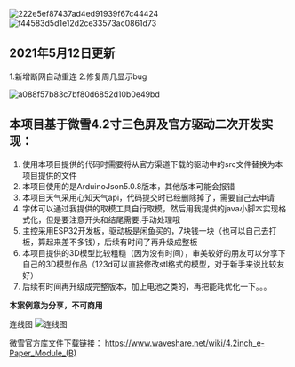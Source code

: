 ![222e5ef87437ad4ed91939f67c44424](https://user-images.githubusercontent.com/32239713/115990223-a1cb7180-a5f4-11eb-99aa-4650fc3ebf7b.jpg)
![f44583d5d1e12d2ce33573ac0861d73](https://user-images.githubusercontent.com/32239713/115990228-a6902580-a5f4-11eb-9d27-a06a9c927a12.jpg)



## 2021年5月12日更新

1.新增断网自动重连
2.修复周几显示bug

![a088f57b83c7bf80d6852d10b0e49bd](https://user-images.githubusercontent.com/32239713/117945010-78268000-b340-11eb-9efb-b1a03a371a5f.jpg)

## 本项目基于微雪4.2寸三色屏及官方驱动二次开发实现：

1. 使用本项目提供的代码时需要将从官方渠道下载的驱动中的src文件替换为本项目提供的文件
2. 本项目使用的是ArduinoJson5.0.8版本，其他版本可能会报错
3. 本项目天气采用心知天气api，代码提交时已经删除掉了，需要自己去申请
4. 字体可以通过我提供的取模工具自行取模，然后用我提供的java小脚本实现格式化，但是要注意开头和结尾需要.手动处理哦
5. 主控采用ESP32开发板，驱动板是闲鱼买的，7块钱一块（也可以自己去打板，算起来差不多钱），后续有时间了再升级成整板
6. 本项目提供的3D模型比较粗糙（因为没有时间），审美较好的朋友可以分享下自己的3D模型作品（123d可以直接修改stl格式的模型，对于新手来说比较友好）
7. 后续有时间再升级成完整版本，加上电池之类的，再把能耗优化一下。。。

**本案例意为分享，不可商用**

连线图
![连线图](https://user-images.githubusercontent.com/32239713/115990367-7432f800-a5f5-11eb-814a-bda2b7357113.png)

微雪官方库文件下载链接：
https://www.waveshare.net/wiki/4.2inch_e-Paper_Module_(B)
